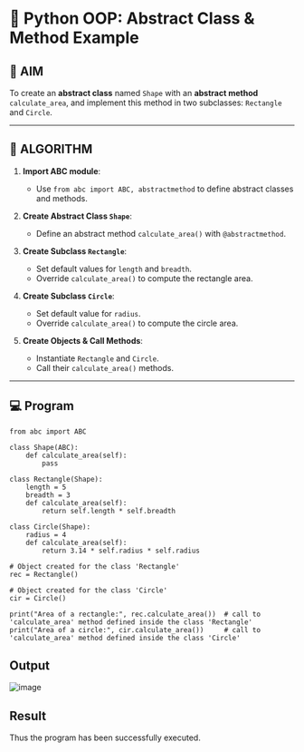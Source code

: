 # 🐍 Python OOP: Abstract Class & Method Example

## 🎯 AIM

To create an **abstract class** named `Shape` with an **abstract method** `calculate_area`, and implement this method in two subclasses: `Rectangle` and `Circle`.

---

## 🧠 ALGORITHM

1. **Import ABC module**:
   - Use `from abc import ABC, abstractmethod` to define abstract classes and methods.

2. **Create Abstract Class `Shape`**:
   - Define an abstract method `calculate_area()` with `@abstractmethod`.

3. **Create Subclass `Rectangle`**:
   - Set default values for `length` and `breadth`.
   - Override `calculate_area()` to compute the rectangle area.

4. **Create Subclass `Circle`**:
   - Set default value for `radius`.
   - Override `calculate_area()` to compute the circle area.

5. **Create Objects & Call Methods**:
   - Instantiate `Rectangle` and `Circle`.
   - Call their `calculate_area()` methods.

---

## 💻 Program
```
from abc import ABC

class Shape(ABC):
    def calculate_area(self):
        pass

class Rectangle(Shape):
    length = 5
    breadth = 3 
    def calculate_area(self):
        return self.length * self.breadth

class Circle(Shape):
    radius = 4
    def calculate_area(self):
        return 3.14 * self.radius * self.radius

# Object created for the class 'Rectangle'
rec = Rectangle()

# Object created for the class 'Circle'
cir = Circle()

print("Area of a rectangle:", rec.calculate_area())  # call to 'calculate_area' method defined inside the class 'Rectangle'
print("Area of a circle:", cir.calculate_area())     # call to 'calculate_area' method defined inside the class 'Circle'
```
## Output
![image](https://github.com/user-attachments/assets/0171a100-77cd-4bba-9442-9943a2abb671)

## Result
Thus the program has been successfully executed.
